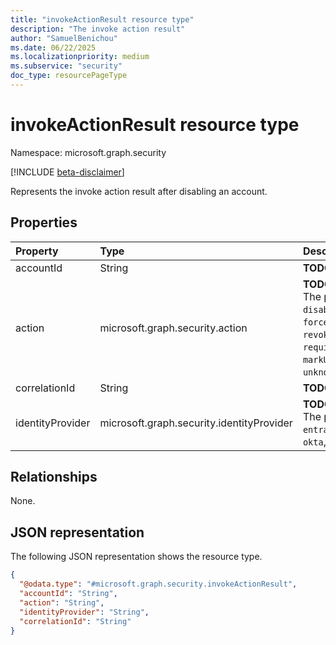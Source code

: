 ```yaml
---
title: "invokeActionResult resource type"
description: "The invoke action result"
author: "SamuelBenichou"
ms.date: 06/22/2025
ms.localizationpriority: medium
ms.subservice: "security"
doc_type: resourcePageType
---
```


# invokeActionResult resource type

Namespace: microsoft.graph.security

[!INCLUDE [beta-disclaimer](../../includes/beta-disclaimer.md)]

Represents the invoke action result after disabling an account.

## Properties
|Property|Type|Description|
|:---|:---|:---|
|accountId|String|**TODO: Add Description**|
|action|microsoft.graph.security.action|**TODO: Add Description**. The possible values are: `disable`, `enable`, `forcePasswordReset`, `revokeAllSessions`, `requireUserToSignInAgain`, `markUserAsCompromised`, `unknownFutureValue`.|
|correlationId|String|**TODO: Add Description**|
|identityProvider|microsoft.graph.security.identityProvider|**TODO: Add Description**. The possible values are: `entraID`, `activeDirectory`, `okta`, `unknownFutureValue`.|

## Relationships
None.

## JSON representation
The following JSON representation shows the resource type.
<!-- {
  "blockType": "resource",
  "@odata.type": "microsoft.graph.security.invokeActionResult"
}
-->
``` json
{
  "@odata.type": "#microsoft.graph.security.invokeActionResult",
  "accountId": "String",
  "action": "String",
  "identityProvider": "String",
  "correlationId": "String"
}

